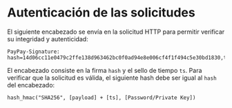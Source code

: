 # Autenticación de las solicitudes

El siguiente encabezado se envía en la solicitud HTTP para permitir verificar su integridad y autenticidad:

```
PayPay-Signature: hash=14d06cc11e0479c2ffe138d963462bc0f0ad94e8e006cf4f1f494c5e30bd1830,ts=1615826436
```

El encabezado consiste en la firma `hash` y el sello de tiempo `ts`. Para verificar que la solicitud es válida, el siguiente hash debe ser igual al `hash` del encabezado:

```
hash_hmac("SHA256", [payload] + [ts], [Password/Private Key])
```
